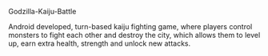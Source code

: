 Godzilla-Kaiju-Battle

Android developed, turn-based kaiju fighting game, where players control monsters to fight each other and destroy the city, which allows them to level up, earn extra health, strength and unlock new attacks.

